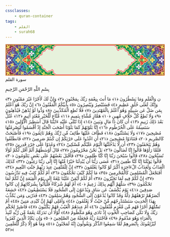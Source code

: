 ```yaml
---
cssclasses:
    - quran-container
tags:
    - القلم
    - surah68
---
```

<div class="quran-container">
<span class="second-border"></span>
<span class="border"></span>
<div class="head-container">
<img src="https://raw.githubusercontent.com/LORDyyyyy/obsidian-the_quran_vault/main/src/webview/surah_head.png" height=100>
<div class="surah-name">
<span class="surah-name-fnt">سورة القلم</span>
</div>
</div>
<div class="quran-content">
<div class="name-of-god"> <p> بِسْمِ اللَّهِ الرَّحْمَنِ الرَّحِيمِ </p></div>
<p>
<span class="sign" id="f1">ن وَالْقَلَمِ وَمَا يَسْطُرُونَ <span>﴿</span>١<span>﴾</span></span>
<span class="sign" id="f2">مَا أَنتَ بِنِعْمَةِ رَبِّكَ بِمَجْنُونٍ <span>﴿</span>٢<span>﴾</span></span>
<span class="sign" id="f3">وَإِنَّ لَكَ لَأَجْرًا غَيْرَ مَمْنُونٍ <span>﴿</span>٣<span>﴾</span></span>
<span class="sign" id="f4">وَإِنَّكَ لَعَلَى خُلُقٍ عَظِيمٍ <span>﴿</span>٤<span>﴾</span></span>
<span class="sign" id="f5">فَسَتُبْصِرُ وَيُبْصِرُونَ <span>﴿</span>٥<span>﴾</span></span>
<span class="sign" id="f6">بِأَييِّكُمُ الْمَفْتُونُ <span>﴿</span>٦<span>﴾</span></span>
<span class="sign" id="f7">إِنَّ رَبَّكَ هُوَ أَعْلَمُ بِمَن ضَلَّ عَن سَبِيلِهِ وَهُوَ أَعْلَمُ بِالْمُهْتَدِينَ <span>﴿</span>٧<span>﴾</span></span>
<span class="sign" id="f8">فَلَا تُطِعِ الْمُكَذِّبِينَ <span>﴿</span>٨<span>﴾</span></span>
<span class="sign" id="f9">وَدُّوا لَوْ تُدْهِنُ فَيُدْهِنُونَ <span>﴿</span>٩<span>﴾</span></span>
<span class="sign" id="f10">وَلَا تُطِعْ كُلَّ حَلَّافٍ مَّهِينٍ <span>﴿</span>١۰<span>﴾</span></span>
<span class="sign" id="f11">هَمَّازٍ مَّشَّاءٍ بِنَمِيمٍ <span>﴿</span>١١<span>﴾</span></span>
<span class="sign" id="f12">مَّنَّاعٍ لِّلْخَيْرِ مُعْتَدٍ أَثِيمٍ <span>﴿</span>١٢<span>﴾</span></span>
<span class="sign" id="f13">عُتُلٍّ بَعْدَ ذَلِكَ زَنِيمٍ <span>﴿</span>١٣<span>﴾</span></span>
<span class="sign" id="f14">أَن كَانَ ذَا مَالٍ وَبَنِينَ <span>﴿</span>١٤<span>﴾</span></span>
<span class="sign" id="f15">إِذَا تُتْلَى عَلَيْهِ ءَايَتُنَا قَالَ أَسَطِيرُ الْأَوَّلِينَ <span>﴿</span>١٥<span>﴾</span></span>
<span class="sign" id="f16">سَنَسِمُهُ عَلَى الْخُرْطُومِ <span>﴿</span>١٦<span>﴾</span></span>
<span class="sign" id="f17">إِنَّا بَلَوْنَهُمْ كَمَا بَلَوْنَا أَصْحَبَ الْجَنَّةِ إِذْ أَقْسَمُوا لَيَصْرِمُنَّهَا مُصْبِحِينَ <span>﴿</span>١٧<span>﴾</span></span>
<span class="sign" id="f18">وَلَا يَسْتَثْنُونَ <span>﴿</span>١٨<span>﴾</span></span>
<span class="sign" id="f19">فَطَافَ عَلَيْهَا طَائِفٌ مِّن رَّبِّكَ وَهُمْ نَائِمُونَ <span>﴿</span>١٩<span>﴾</span></span>
<span class="sign" id="f20">فَأَصْبَحَتْ كَالصَّرِيمِ <span>﴿</span>٢۰<span>﴾</span></span>
<span class="sign" id="f21">فَتَنَادَوْا مُصْبِحِينَ <span>﴿</span>٢١<span>﴾</span></span>
<span class="sign" id="f22">أَنِ اغْدُوا عَلَى حَرْثِكُمْ إِن كُنتُمْ صَرِمِينَ <span>﴿</span>٢٢<span>﴾</span></span>
<span class="sign" id="f23">فَانطَلَقُوا وَهُمْ يَتَخَفَتُونَ <span>﴿</span>٢٣<span>﴾</span></span>
<span class="sign" id="f24">أَن لَّا يَدْخُلَنَّهَا الْيَوْمَ عَلَيْكُم مِّسْكِينٌ <span>﴿</span>٢٤<span>﴾</span></span>
<span class="sign" id="f25">وَغَدَوْا عَلَى حَرْدٍ قَدِرِينَ <span>﴿</span>٢٥<span>﴾</span></span>
<span class="sign" id="f26">فَلَمَّا رَأَوْهَا قَالُوا إِنَّا لَضَالُّونَ <span>﴿</span>٢٦<span>﴾</span></span>
<span class="sign" id="f27">بَلْ نَحْنُ مَحْرُومُونَ <span>﴿</span>٢٧<span>﴾</span></span>
<span class="sign" id="f28">قَالَ أَوْسَطُهُمْ أَلَمْ أَقُل لَّكُمْ لَوْلَا تُسَبِّحُونَ <span>﴿</span>٢٨<span>﴾</span></span>
<span class="sign" id="f29">قَالُوا سُبْحَنَ رَبِّنَا إِنَّا كُنَّا ظَلِمِينَ <span>﴿</span>٢٩<span>﴾</span></span>
<span class="sign" id="f30">فَأَقْبَلَ بَعْضُهُمْ عَلَى بَعْضٍ يَتَلَوَمُونَ <span>﴿</span>٣۰<span>﴾</span></span>
<span class="sign" id="f31">قَالُوا يَوَيْلَنَا إِنَّا كُنَّا طَغِينَ <span>﴿</span>٣١<span>﴾</span></span>
<span class="sign" id="f32">عَسَى رَبُّنَا أَن يُبْدِلَنَا خَيْرًا مِّنْهَا إِنَّا إِلَى رَبِّنَا رَغِبُونَ <span>﴿</span>٣٢<span>﴾</span></span>
<span class="sign" id="f33">كَذَلِكَ الْعَذَابُ وَلَعَذَابُ الْءَاخِرَةِ أَكْبَرُ لَوْ كَانُوا يَعْلَمُونَ <span>﴿</span>٣٣<span>﴾</span></span>
<span class="sign" id="f34">إِنَّ لِلْمُتَّقِينَ عِندَ رَبِّهِمْ جَنَّتِ النَّعِيمِ <span>﴿</span>٣٤<span>﴾</span></span>
<span class="sign" id="f35">أَفَنَجْعَلُ الْمُسْلِمِينَ كَالْمُجْرِمِينَ <span>﴿</span>٣٥<span>﴾</span></span>
<span class="sign" id="f36">مَا لَكُمْ كَيْفَ تَحْكُمُونَ <span>﴿</span>٣٦<span>﴾</span></span>
<span class="sign" id="f37">أَمْ لَكُمْ كِتَبٌ فِيهِ تَدْرُسُونَ <span>﴿</span>٣٧<span>﴾</span></span>
<span class="sign" id="f38">إِنَّ لَكُمْ فِيهِ لَمَا تَخَيَّرُونَ <span>﴿</span>٣٨<span>﴾</span></span>
<span class="sign" id="f39">أَمْ لَكُمْ أَيْمَنٌ عَلَيْنَا بَلِغَةٌ إِلَى يَوْمِ الْقِيَمَةِ إِنَّ لَكُمْ لَمَا تَحْكُمُونَ <span>﴿</span>٣٩<span>﴾</span></span>
<span class="sign" id="f40">سَلْهُمْ أَيُّهُم بِذَلِكَ زَعِيمٌ <span>﴿</span>٤۰<span>﴾</span></span>
<span class="sign" id="f41">أَمْ لَهُمْ شُرَكَاءُ فَلْيَأْتُوا بِشُرَكَائِهِمْ إِن كَانُوا صَدِقِينَ <span>﴿</span>٤١<span>﴾</span></span>
<span class="sign" id="f42">يَوْمَ يُكْشَفُ عَن سَاقٍ وَيُدْعَوْنَ إِلَى السُّجُودِ فَلَا يَسْتَطِيعُونَ <span>﴿</span>٤٢<span>﴾</span></span>
<span class="sign" id="f43">خَشِعَةً أَبْصَرُهُمْ تَرْهَقُهُمْ ذِلَّةٌ وَقَدْ كَانُوا يُدْعَوْنَ إِلَى السُّجُودِ وَهُمْ سَلِمُونَ <span>﴿</span>٤٣<span>﴾</span></span>
<span class="sign" id="f44">فَذَرْنِى وَمَن يُكَذِّبُ بِهَذَا الْحَدِيثِ سَنَسْتَدْرِجُهُم مِّنْ حَيْثُ لَا يَعْلَمُونَ <span>﴿</span>٤٤<span>﴾</span></span>
<span class="sign" id="f45">وَأُمْلِى لَهُمْ إِنَّ كَيْدِى مَتِينٌ <span>﴿</span>٤٥<span>﴾</span></span>
<span class="sign" id="f46">أَمْ تَسَْٔلُهُمْ أَجْرًا فَهُم مِّن مَّغْرَمٍ مُّثْقَلُونَ <span>﴿</span>٤٦<span>﴾</span></span>
<span class="sign" id="f47">أَمْ عِندَهُمُ الْغَيْبُ فَهُمْ يَكْتُبُونَ <span>﴿</span>٤٧<span>﴾</span></span>
<span class="sign" id="f48">فَاصْبِرْ لِحُكْمِ رَبِّكَ وَلَا تَكُن كَصَاحِبِ الْحُوتِ إِذْ نَادَى وَهُوَ مَكْظُومٌ <span>﴿</span>٤٨<span>﴾</span></span>
<span class="sign" id="f49">لَّوْلَا أَن تَدَرَكَهُ نِعْمَةٌ مِّن رَّبِّهِ لَنُبِذَ بِالْعَرَاءِ وَهُوَ مَذْمُومٌ <span>﴿</span>٤٩<span>﴾</span></span>
<span class="sign" id="f50">فَاجْتَبَهُ رَبُّهُ فَجَعَلَهُ مِنَ الصَّلِحِينَ <span>﴿</span>٥۰<span>﴾</span></span>
<span class="sign" id="f51">وَإِن يَكَادُ الَّذِينَ كَفَرُوا لَيُزْلِقُونَكَ بِأَبْصَرِهِمْ لَمَّا سَمِعُوا الذِّكْرَ وَيَقُولُونَ إِنَّهُ لَمَجْنُونٌ <span>﴿</span>٥١<span>﴾</span></span>
<span class="sign" id="f52">وَمَا هُوَ إِلَّا ذِكْرٌ لِّلْعَلَمِينَ <span>﴿</span>٥٢<span>﴾</span></span>

</p>
</div>
<span class="border" style="margin-top:25px;"></span>
<span class="second-border-bottom"></span>
</div>
